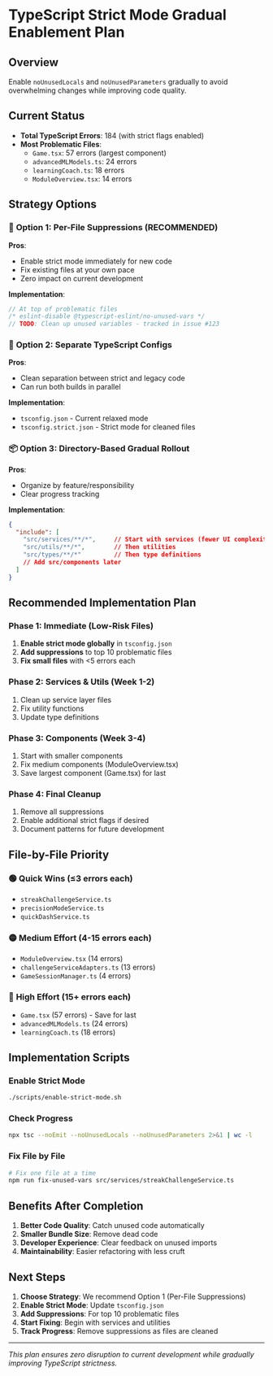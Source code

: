 # TypeScript Strict Mode Gradual Enablement Plan

## Overview
Enable `noUnusedLocals` and `noUnusedParameters` gradually to avoid overwhelming changes while improving code quality.

## Current Status
- **Total TypeScript Errors**: 184 (with strict flags enabled)
- **Most Problematic Files**:
  - `Game.tsx`: 57 errors (largest component)
  - `advancedMLModels.ts`: 24 errors
  - `learningCoach.ts`: 18 errors
  - `ModuleOverview.tsx`: 14 errors

## Strategy Options

### 🎯 **Option 1: Per-File Suppressions (RECOMMENDED)**

**Pros**: 
- Enable strict mode immediately for new code
- Fix existing files at your own pace
- Zero impact on current development

**Implementation**:
```typescript
// At top of problematic files
/* eslint-disable @typescript-eslint/no-unused-vars */
// TODO: Clean up unused variables - tracked in issue #123
```

### 🔧 **Option 2: Separate TypeScript Configs**

**Pros**: 
- Clean separation between strict and legacy code
- Can run both builds in parallel

**Implementation**:
- `tsconfig.json` - Current relaxed mode
- `tsconfig.strict.json` - Strict mode for cleaned files

### 📦 **Option 3: Directory-Based Gradual Rollout**

**Pros**: 
- Organize by feature/responsibility
- Clear progress tracking

**Implementation**:
```json
{
  "include": [
    "src/services/**/*",     // Start with services (fewer UI complexities)
    "src/utils/**/*",        // Then utilities
    "src/types/**/*"         // Then type definitions
    // Add src/components later
  ]
}
```

## Recommended Implementation Plan

### Phase 1: Immediate (Low-Risk Files)
1. **Enable strict mode globally** in `tsconfig.json`
2. **Add suppressions** to top 10 problematic files
3. **Fix small files** with <5 errors each

### Phase 2: Services & Utils (Week 1-2)
1. Clean up service layer files
2. Fix utility functions
3. Update type definitions

### Phase 3: Components (Week 3-4)
1. Start with smaller components
2. Fix medium components (ModuleOverview.tsx)
3. Save largest component (Game.tsx) for last

### Phase 4: Final Cleanup
1. Remove all suppressions
2. Enable additional strict flags if desired
3. Document patterns for future development

## File-by-File Priority

### 🟢 **Quick Wins** (≤3 errors each)
- `streakChallengeService.ts`
- `precisionModeService.ts` 
- `quickDashService.ts`

### 🟡 **Medium Effort** (4-15 errors each)
- `ModuleOverview.tsx` (14 errors)
- `challengeServiceAdapters.ts` (13 errors)
- `GameSessionManager.ts` (4 errors)

### 🔴 **High Effort** (15+ errors each)
- `Game.tsx` (57 errors) - Save for last
- `advancedMLModels.ts` (24 errors)
- `learningCoach.ts` (18 errors)

## Implementation Scripts

### Enable Strict Mode
```bash
./scripts/enable-strict-mode.sh
```

### Check Progress
```bash
npx tsc --noEmit --noUnusedLocals --noUnusedParameters 2>&1 | wc -l
```

### Fix File by File
```bash
# Fix one file at a time
npm run fix-unused-vars src/services/streakChallengeService.ts
```

## Benefits After Completion

1. **Better Code Quality**: Catch unused code automatically
2. **Smaller Bundle Size**: Remove dead code
3. **Developer Experience**: Clear feedback on unused imports
4. **Maintainability**: Easier refactoring with less cruft

## Next Steps

1. **Choose Strategy**: We recommend Option 1 (Per-File Suppressions)
2. **Enable Strict Mode**: Update `tsconfig.json` 
3. **Add Suppressions**: For top 10 problematic files
4. **Start Fixing**: Begin with services and utilities
5. **Track Progress**: Remove suppressions as files are cleaned

---

*This plan ensures zero disruption to current development while gradually improving TypeScript strictness.*